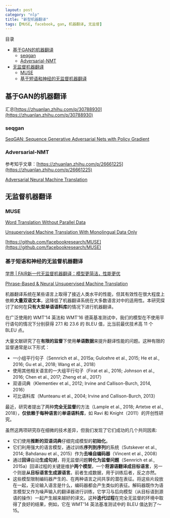 ```yaml
---
layout: post
category: "nlp"
title: "新型机器翻译"
tags: [MUSE, facebook, gan, 机器翻译, 无监督]
---
```


目录

<!-- TOC -->

- [基于GAN的机器翻译](#基于gan的机器翻译)
    - [seqgan](#seqgan)
    - [Adversarial-NMT](#adversarial-nmt)
- [无监督机器翻译](#无监督机器翻译)
    - [MUSE](#muse)
    - [基于短语和神经的无监督机器翻译](#基于短语和神经的无监督机器翻译)

<!-- /TOC -->

## 基于GAN的机器翻译

汇总[https://zhuanlan.zhihu.com/p/30788930](https://zhuanlan.zhihu.com/p/30788930)

### seqgan

[SeqGAN: Sequence Generative Adversarial Nets with Policy Gradient](https://arxiv.org/abs/1609.05473)

### Adversarial-NMT

参考知乎文章：[https://zhuanlan.zhihu.com/p/26661225](https://zhuanlan.zhihu.com/p/26661225)

[Adversarial Neural Machine Translation](https://arxiv.org/pdf/1704.06933.pdf)


## 无监督机器翻译

### MUSE

[Word Translation Without Parallel Data](https://arxiv.org/abs/1710.04087)

[Unsupervised Machine Translation With Monolingual Data Only](https://arxiv.org/abs/1711.00043)

[https://github.com/facebookresearch/MUSE](https://github.com/facebookresearch/MUSE)

### 基于短语和神经的无监督机器翻译

[学界 \| FAIR新一代无监督机器翻译：模型更简洁，性能更优](https://mp.weixin.qq.com/s?__biz=MzA3MzI4MjgzMw==&mid=2650741621&idx=4&sn=210c9b3694f56508267e95235fb99f3c&chksm=871adf0bb06d561dc99a89a5f56cf835bc92aa25401294216262128402490918d2787fe7fd09&mpshare=1&scene=1&srcid=0429xcZSkAituLbHIsmgNBAb&pass_ticket=INCrGaryVZRn7Xp0qFQ7uod1VN14o8mkpvq1bswtroEgKQavvDm7mmg4E7yTOH6d#rd)

[Phrase-Based & Neural Unsupervised Machine Translation](https://arxiv.org/pdf/1804.07755.pdf)

机器翻译系统在某些语言上取得了接近人类水平的性能，但其有效性在很大程度上依赖**大量双语文本**，这降低了机器翻译系统在大多数语言对中的适用性。本研究探讨了如何在**只有大型单语语料库**的情况下进行机器翻译。

在广泛使用的 WMT'14 英法和 WMT'16 德英基准测试中，我们的模型在不使用平行语句的情况下分别获得 27.1 和 23.6 的 BLEU 值，比当前最优技术高 11 个 BLEU 点。

大量文献研究了在**有限的监督**下使用**单语数据**来提升翻译性能的问题。这种有限的监督通常是以下形式：

+ 一小组平行句子（Sennrich et al., 2015a; Gulcehre et al., 2015; He et al., 2016; Gu et al., 2018; Wang et al., 2018）
+ 使用其他相关语言的一大组平行句子（Firat et al., 2016; Johnson et al., 2016; Chen et al., 2017; Zheng et al., 2017）
+ 双语词典（Klementiev et al., 2012; Irvine and Callison-Burch, 2014, 2016）
+ 可比语料库（Munteanu et al., 2004; Irvine and Callison-Burch, 2013）

最近，研究者提出了两种**完全无监督**的方法（Lample et al., 2018; Artetxe et al., 2018），**仅依赖于每种语言**的**单语语料库**，如 Ravi 和 Knight（2011）的开创性研究。

虽然这两项研究存在细微的技术差异，但我们发现了它们成功的几个共同因素:

+ 它们使用**推断的双语词典**仔细完成模型的**初始化**。
+ 它们利用强大的语言模型，通过训练**序列到序列**的系统（Sutskever et al., 2014; Bahdanau et al., 2015）作为**去噪自编码器**（Vincent et al., 2008）
+ 通过**回译**自动**生成句对**，将无监督问题**转化为监督问题**（Sennrich et al., 2015a）回译过程的关键是维护**两个模型**，一个**将源语翻译成目标语言**，另一个则是**从目标语言生成源语言**。前者生成数据，用于训练后者，反之亦然。
+ 这些模型限制编码器产生的、在两种语言之间共享的潜在表征。将这些片段放在一起，无论输入语言是什么，编码器都会产生类似的表征。解码器既作为语言模型又作为噪声输入的翻译器进行训练，它学习与后向模型（从目标语到源语的操作）一起产生越来越好的译文。这种**迭代过程**在完全无监督的环境中取得了良好的结果，例如，它在 WMT'14 英法基准测试中的 BLEU 值达到了～15。



